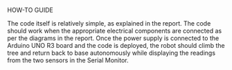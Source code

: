 HOW-TO GUIDE

The code itself is relatively simple, as explained in the report. The code should work when the appropriate electrical components are connected as per the diagrams in the report. Once the power supply is connected to the Arduino UNO R3 board and the code is deployed, the robot should climb the tree and return back to base autonomously while displaying the readings from the two sensors in the Serial Monitor.
